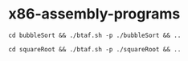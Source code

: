 # x86-assembly-programs
```
cd bubbleSort && ./btaf.sh -p ./bubbleSort && ..
```
```
cd squareRoot && ./btaf.sh -p ./squareRoot && ..
```